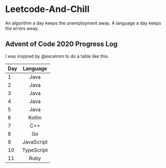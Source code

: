 # Leetcode-And-Chill
An algorithm a day keeps the unemployment away. A language a day keeps the errors away.

## Advent of Code 2020 Progress Log

I was inspired by @excelmm to do a table like this.

|Day            | Language      |
| ------------- |:-------------:|
| 1             | Java          |
| 2             | Java          |
| 3             | Java          |
| 4             | Java          |
| 5             | Java          |
| 6             | Kotlin        |
| 7             | C++           |
| 8             | Go            |
| 9             | JavaScript    |
| 10            | TypeScript    |
| 11            | Ruby          |
